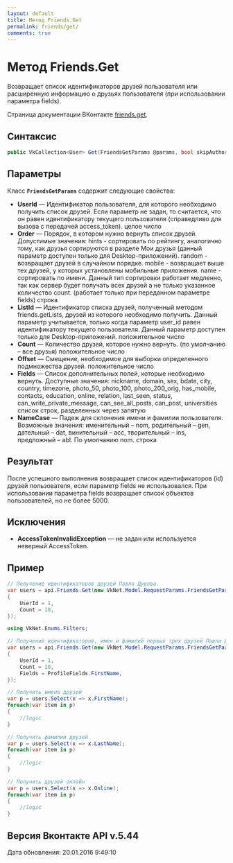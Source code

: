 ```yaml
---
layout: default
title: Метод Friends.Get
permalink: friends/get/
comments: true
---
```

# Метод Friends.Get
Возвращает список идентификаторов друзей пользователя или расширенную информацию о друзьях пользователя (при использовании параметра fields).

Страница документации ВКонтакте [friends.get](https://vk.com/dev/friends.get).

## Синтаксис
``` csharp
public VkCollection<User> Get(FriendsGetParams @params, bool skipAuthorization = false)
```

## Параметры
Класс **`FriendsGetParams`** содержит следующие свойства:

+ **UserId** — Идентификатор пользователя, для которого необходимо получить список друзей. Если параметр не задан, то считается, что он равен идентификатору текущего пользователя (справедливо для вызова с передачей access_token). целое число
+ **Order** — Порядок, в котором нужно вернуть список друзей. Допустимые значения: 
hints - сортировать по рейтингу, аналогично тому, как друзья сортируются в разделе Мои друзья (данный параметр доступен только для Desktop-приложений). 
random - возвращает друзей в случайном порядке. 
mobile - возвращает выше тех друзей, у которых установлены мобильные приложения. 
name - сортировать по имени. Данный тип сортировки работает медленно, так как сервер будет получать всех друзей а не только указанное количество count. (работает только при переданном параметре fields) 
строка
+ **ListId** — Идентификатор списка друзей, полученный методом friends.getLists, друзей из которого необходимо получить. Данный параметр учитывается, только когда параметр user_id равен идентификатору текущего пользователя.
Данный параметр доступен только для Desktop-приложений. положительное число
+ **Count** — Количество друзей, которое нужно вернуть. (по умолчанию – все друзья) положительное число
+ **Offset** — Смещение, необходимое для выборки определенного подмножества друзей. положительное число
+ **Fields** — Список дополнительных полей, которые необходимо вернуть. 
Доступные значения: nickname, domain, sex, bdate, city, country, timezone, photo_50, photo_100, photo_200_orig, has_mobile, contacts, education, online, relation, last_seen, status, can_write_private_message, can_see_all_posts, can_post, universities список строк, разделенных через запятую
+ **NameCase** — Падеж для склонения имени и фамилии пользователя. Возможные значения: именительный – nom, родительный – gen, дательный – dat, винительный – acc, творительный – ins, предложный – abl. По умолчанию nom. строка

## Результат
После успешного выполнения возвращает список идентификаторов (id) друзей пользователя, если параметр fields не использовался. 
При использовании параметра fields  возвращает список объектов пользователей, но не более 5000.

## Исключения
+ **AccessTokenInvalidException** — не задан или используется неверный AccessToken.

## Пример
```csharp
// Получение идентификаторов друзей Павла Дурова.
var users = api.Friends.Get(new VkNet.Model.RequestParams.FriendsGetParams
{
    UserId = 1,
    Count = 10, 
});

using VkNet.Enums.Filters;

// Получение идентификаторов, имен и фамилий первых трех друзей Павла Дурова.
var users = api.Friends.Get(new VkNet.Model.RequestParams.FriendsGetParams
{
    UserId = 1,
    Count = 10,
    Fields = ProfileFields.FirstName,
});

// Получить имена друзей
var p = users.Select(x => x.FirstName);
foreach(var item in p)
{
    //logic   
}

// Получить фамилии друзей
var p = users.Select(x => x.LastName);
foreach(var item in p)
{
    //logic
}

// Получить друзей онлайн
var p = users.Select(x => x.Online);
foreach(var item in p)
{
    //logic
}
```

## Версия Вконтакте API v.5.44
Дата обновления: 20.01.2016 9:49:10
